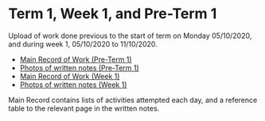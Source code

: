 # Term 1, Week 1, and Pre-Term 1
Upload of work done previous to the start of term on Monday 05/10/2020, and during week 1, 05/10/2020 to 11/10/2020.

* [Main Record of Work (Pre-Term 1)](ER_PreTerm1_Doc.pdf)
* [Photos of written notes (Pre-Term 1)](PreTerm1_Written_Notes.pdf)
* [Main Record of Work (Week 1)](T1_W1_Doc.pdf)
* [Photos of written notes (Week 1)](T1_W1_Written_Notes.pdf)

Main Record contains lists of activities attempted each day, and a reference table to the relevant page in the written notes.
